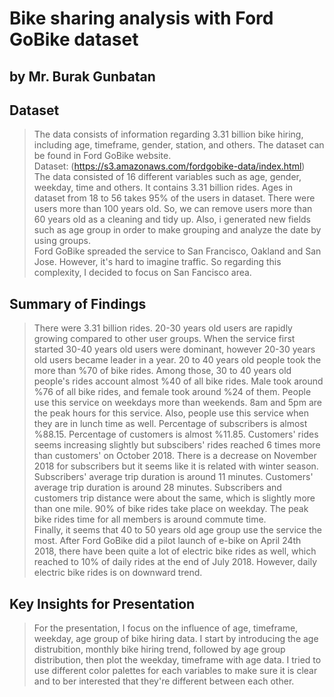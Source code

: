 # Bike sharing analysis with Ford GoBike dataset
## by Mr. Burak Gunbatan

## Dataset

> The data consists of information regarding 3.31 billion bike hiring, including
age, timeframe, gender, station, and others. The dataset can be found in Ford GoBike website.  
Dataset: (https://s3.amazonaws.com/fordgobike-data/index.html)  
The data consisted of 16 different variables such as age, gender, weekday, time and others. It contains 3.31 billion rides. Ages in dataset from 18 to 56 takes 95% of the users in dataset. There were users more than 100 years old. So, we can remove users more than 60 years old as a cleaning and tidy up.
Also, i generated new fields such as age group in order to make grouping and analyze the date by using groups.  
Ford GoBike spreaded the service to San Francisco, Oakland and San Jose. However, it's hard to imagine traffic. So regarding this complexity, I decided to focus on San Fancisco area. 


## Summary of Findings

> There were 3.31 billion rides. 20-30 years old users are rapidly growing compared to other user groups. When the service first started 30-40 years old users were dominant, however 20-30 years old users became leader in a year. 20 to 40 years old people took the more than %70 of bike rides. Among those, 30 to 40 years old people's rides account almost %40 of all bike rides. Male took around %76 of all bike rides, and female took around %24 of them. People use this service on weekdays more than weekends. 8am and 5pm are the peak hours for this service. Also, people use this service when they are in lunch time as well. Percentage of subscribers is almost %88.15. Percentage of customers is almost %11.85. Customers' rides seems increasing slightly but subscibers' rides reached 6 times more than customers' on October 2018. There is a decrease on November 2018 for subscribers but it seems like it is related with winter season. Subscribers' average trip duration is around 11 minutes. Customers' average trip duration is around 28 minutes. Subscribers and customers trip distance were about the same, which is slightly more than one mile. 90% of bike rides take place on weekday. The peak bike rides time for all members is around commute time.  
Finally, it seems that 40 to 50 years old age group use the service the most. After Ford GoBike did a pilot launch of e-bike on April 24th 2018, there have been quite a lot of electric bike rides as well, which reached to 10% of daily rides at the end of July 2018. However, daily electric bike rides is on downward trend.


## Key Insights for Presentation

> For the presentation, I focus on the influence of age, timeframe, weekday, age group of bike hiring data. I start by introducing the age distrubition, monthly bike hiring trend, followed by age group distribution, then plot the weekday, timeframe with age data.  I tried to use different color palettes for each variables to make sure it is clear and to ber interested that they're different between each other.
